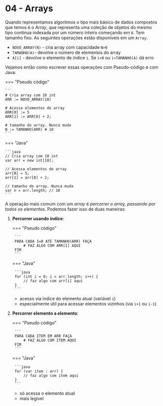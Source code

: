 # 04 -  Arrays

Quando representamos algoritmos o tipo mais básico de dados compostos que temos é o *Array*, que representa uma coleção de objetos do mesmo tipo contínua indexada por um número inteiro começando em `0`. Tem tamanho fixo. As seguintes operações estão disponíveis em um `Array`.

- `NOVO_ARRAY(N)` - cria array com capacidade `N>0`
- `TAMANHO(A)`- devolve o número de elementos do array
- `A[i]` - devolve o elemento de índice `i`. Se `i<0` ou `i>TAMANHO(A)` dá erro


Vejamos então como escrever essas operações com Pseudo-código e com Java:

=== "Pseudo código"

    ```
    # Cria array com 10 int
    ARR := NOVO_ARRAY(10)

    # Acessa elementos do array
    ARR[0] := 5
    ARR[1] := ARR[0] + 2;

    # tamanho do array. Nunca muda
    N := TAMANHO(ARR) # 10
    ```

=== "Java"

    ```java
    // Cria array com 10 int
    var arr = new int[10];

    // Acessa elementos do array
    arr[0] = 5;
    arr[1] = arr[0] + 2;

    // tamanho do array. Nunca muda
    var n = arr.length; // 10
    ```

A operação mais comum com um *array* é *percorrer o array, passando por todos os elementos*. Podemos fazer isso de duas maneiras:


1. **Percorrer usando índice**:
    
    === "Pseudo código"

        ```
        PARA CADA I=0 ATÉ TAMANHO(ARR) FAÇA
            # FAZ ALGO COM ARR[I] AQUI
        FIM
        ```

    === "Java"

        ```java
        for (int i = 0; i < arr.length; i++) {
            // faz algo com arr[i] aqui
        }
        ```

    - acesso via índice do elemento atual (variável `i`)
    - especialmente útil para acessar elementos vizinhos (via `i+1` ou `i-1`)

2. **Percorrer elemento a elemento**:
    
    === "Pseudo código"

        ```
        PARA CADA ITEM EM ARR FAÇA
            # FAZ ALGO COM ITEM AQUI
        FIM
        ```

    === "Java"

        ```java
        for (var item : arr) {
            // faz algo com item aqui
        }
        ```

    - só acessa o elemento atual
    - mais legível
